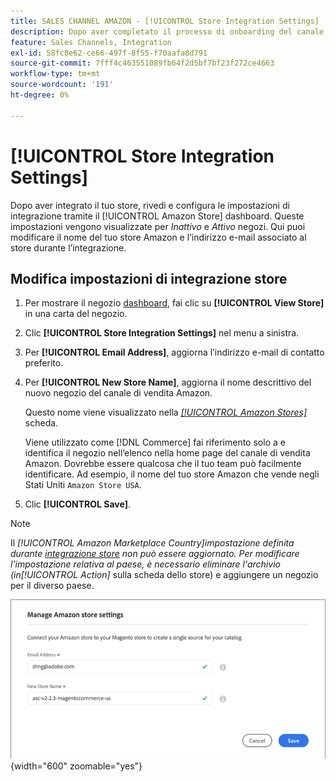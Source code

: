 ```yaml
---
title: SALES CHANNEL AMAZON - [!UICONTROL Store Integration Settings]
description: Dopo aver completato il processo di onboarding del canale di vendita Amazon, rivedi e configura le impostazioni di integrazione del negozio tramite [!UICONTROL Amazon Store] dashboard
feature: Sales Channels, Integration
exl-id: 58fc8e62-ce66-497f-8f55-f70aafa8d791
source-git-commit: 7fff4c463551089fb64f2d5bf7bf23f272ce4663
workflow-type: tm+mt
source-wordcount: '191'
ht-degree: 0%

---
```


# [!UICONTROL Store Integration Settings]

Dopo aver integrato il tuo store, rivedi e configura le impostazioni di integrazione tramite il [!UICONTROL Amazon Store] dashboard. Queste impostazioni vengono visualizzate per *Inattivo* e *Attivo* negozi. Qui puoi modificare il nome del tuo store Amazon e l’indirizzo e-mail associato al store durante l’integrazione.

## Modifica impostazioni di integrazione store

1. Per mostrare il negozio [dashboard](./amazon-store-dashboard.md), fai clic su **[!UICONTROL View Store]** in una carta del negozio.

1. Clic **[!UICONTROL Store Integration Settings]** nel menu a sinistra.

1. Per **[!UICONTROL Email Address]**, aggiorna l’indirizzo e-mail di contatto preferito.

1. Per **[!UICONTROL New Store Name]**, aggiorna il nome descrittivo del nuovo negozio del canale di vendita Amazon.

   Questo nome viene visualizzato nella [_[!UICONTROL Amazon Stores]_](./managing-stores.md) scheda.

   Viene utilizzato come [!DNL Commerce] fai riferimento solo a e identifica il negozio nell’elenco nella home page del canale di vendita Amazon. Dovrebbe essere qualcosa che il tuo team può facilmente identificare. Ad esempio, il nome del tuo store Amazon che vende negli Stati Uniti `Amazon Store USA`.

1. Clic **[!UICONTROL Save]**.

>[!NOTE]
>
>Il _[!UICONTROL Amazon Marketplace Country]_impostazione definita durante [integrazione store](./store-integration.md) non può essere aggiornato. Per modificare l&#39;impostazione relativa al paese, è necessario eliminare l&#39;archivio (in_[!UICONTROL Action]_ sulla scheda dello store) e aggiungere un negozio per il diverso paese.

![Impostazioni integrazione store](assets/amazon-store-settings.png){width="600" zoomable="yes"}
